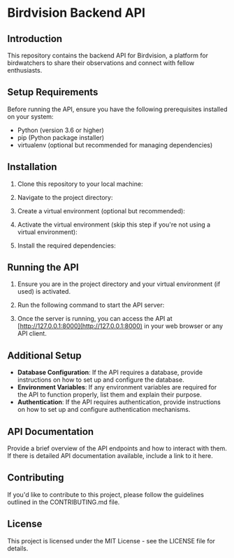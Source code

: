 # Birdvision Backend API

## Introduction

This repository contains the backend API for Birdvision, a platform for birdwatchers to share their observations and connect with fellow enthusiasts.

## Setup Requirements

Before running the API, ensure you have the following prerequisites installed on your system:

- Python (version 3.6 or higher)
- pip (Python package installer)
- virtualenv (optional but recommended for managing dependencies)

## Installation

1. Clone this repository to your local machine:


2. Navigate to the project directory:


3. Create a virtual environment (optional but recommended):


4. Activate the virtual environment (skip this step if you're not using a virtual environment):


5. Install the required dependencies:


## Running the API

1. Ensure you are in the project directory and your virtual environment (if used) is activated.

2. Run the following command to start the API server:

3. Once the server is running, you can access the API at [http://127.0.0.1:8000](http://127.0.0.1:8000) in your web browser or any API client.

## Additional Setup

- **Database Configuration**: If the API requires a database, provide instructions on how to set up and configure the database.
- **Environment Variables**: If any environment variables are required for the API to function properly, list them and explain their purpose.
- **Authentication**: If the API requires authentication, provide instructions on how to set up and configure authentication mechanisms.

## API Documentation

Provide a brief overview of the API endpoints and how to interact with them. If there is detailed API documentation available, include a link to it here.

## Contributing

If you'd like to contribute to this project, please follow the guidelines outlined in the CONTRIBUTING.md file.

## License

This project is licensed under the MIT License - see the LICENSE file for details.
